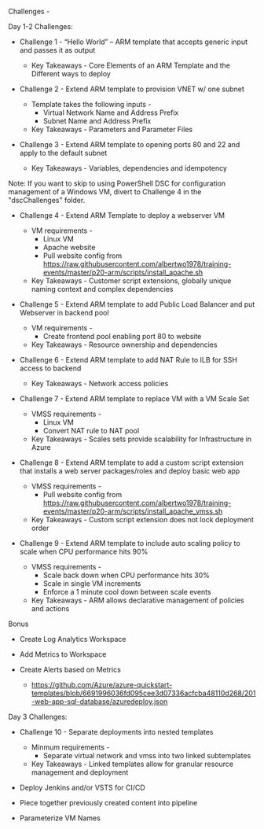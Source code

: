 Challenges - 

Day 1-2 Challenges:
+	Challenge 1 - “Hello World” – ARM template that accepts generic input and passes it as output
    +   Key Takeaways - Core Elements of an ARM Template and the Different ways to deploy 
 
+	Challenge 2 - Extend ARM template to provision VNET w/ one subnet 
    +	Template takes the following inputs - 
        +	Virtual Network Name and Address Prefix
        +	Subnet Name and Address Prefix
    +   Key Takeaways - Parameters and Parameter Files
 
+	Challenge 3 - Extend ARM template to opening ports 80 and 22 and apply to the default subnet
    +   Key Takeaways - Variables, dependencies and idempotency

Note: If you want to skip to using PowerShell DSC for configuration management of a Windows VM, divert to Challenge 4 in the "dscChallenges" folder.

+	Challenge 4 - Extend ARM Template to deploy a webserver VM
    +   VM requirements -
        +   Linux VM
        +   Apache website
        +   Pull website config from https://raw.githubusercontent.com/albertwo1978/training-events/master/p20-arm/scripts/install_apache.sh
    +   Key Takeaways - Customer script extensions, globally unique naming context and complex dependencies
 
+	Challenge 5 - Extend ARM template to add Public Load Balancer and put Webserver in backend pool
    +   VM requirements -
        +   Create frontend pool enabling port 80 to website
    +   Key Takeaways - Resource ownership and dependencies
 
+	Challenge 6 - Extend ARM template to add NAT Rule to ILB for SSH access to backend
    +   Key Takeaways - Network access policies
 
+	Challenge 7 - Extend ARM template to replace VM with a VM Scale Set 
    +   VMSS requirements -
        +   Linux VM
        +   Convert NAT rule to NAT pool
    +   Key Takeaways - Scales sets provide scalability for Infrastructure in Azure

+	Challenge 8 - Extend ARM template to add a custom script extension that installs a web server packages/roles and deploy basic web app 
    +   VMSS requirements -
        +   Pull website config from https://raw.githubusercontent.com/albertwo1978/training-events/master/p20-arm/scripts/install_apache_vmss.sh
    +   Key Takeaways - Custom script extension does not lock deployment order

+	Challenge 9 - Extend ARM template to include auto scaling policy to scale when CPU performance hits 90%
    +   VMSS requirements -
        +   Scale back down when CPU performance hits 30%
        +   Scale in single VM increments
        +   Enforce a 1 minute cool down between scale events
    +   Key Takeaways - ARM allows declarative management of policies and actions

Bonus
+	Create Log Analytics Workspace
 
+	Add Metrics to Workspace
 
+	Create Alerts based on Metrics
    +   https://github.com/Azure/azure-quickstart-templates/blob/6691996036fd095cee3d07336acfcba48110d268/201-web-app-sql-database/azuredeploy.json 
 
Day 3 Challenges:  
+   Challenge 10 - Separate deployments into nested templates
    +   Minmum requirements -
        +   Separate virtual network and vmss into two linked subtemplates
    +   Key Takeaways - Linked templates allow for granular resource management and deployment

+	Deploy Jenkins and/or VSTS for CI/CD
 
+	Piece together previously created content into pipeline
 
+	Parameterize VM Names

